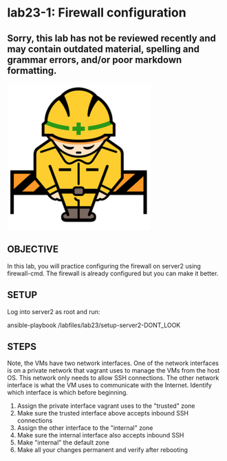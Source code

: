 # lab23-1: Firewall configuration
## Sorry, this lab has not be reviewed recently and may contain outdated material, spelling and grammar errors, and/or poor markdown formatting.

![Image of construction sign](../images/ConstructionSign.png)

## OBJECTIVE

In this lab, you will practice configuring the firewall on server2 using 
firewall-cmd.  The firewall is already configured but you can make it better.

## SETUP

Log into server2 as root and run:

  ansible-playbook /labfiles/lab23/setup-server2-DONT_LOOK

## STEPS

Note, the VMs have two network interfaces.  One of the network interfaces is
on a private network that vagrant uses to manage the VMs from the host OS.
This network only needs to allow SSH connections.  The other network interface
is what the VM uses to communicate with the Internet.  Identify which interface
is which before beginning.

1.  Assign the private interface vagrant uses to the "trusted" zone
2.  Make sure the trusted interface above accepts inbound SSH connections
3.  Assign the other interface to the "internal" zone
4.  Make sure the internal interface also accepts inbound SSH
5.  Make "internal" the default zone
6.  Make all your changes permanent and verify after rebooting
